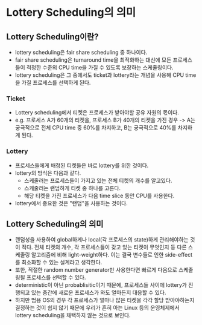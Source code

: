 # Lottery Scheduling의 의미  

## Lottery Scheduling이란?  
* lottery scheduling은 fair share scheduling 중 하나이다.  
* fair share scheduling은 turnaround time을 최적화하는 대신에 모든 프로세스들이 적정한 수준의 CPU time을 가질 수 있도록 보장하는 스케줄링이다.  
* lottery scheduling은 그 중에서도 ticket과 lottery라는 개념을 사용해 CPU time을 가질 프로세스를 선택하게 된다.  

### Ticket  
* Lottery scheduling에서 티켓은 프로세스가 받아야할 공유 자원의 몫이다.  
* e.g. 프로세스 A가 60개의 티켓을, 프로세스 B가 40개의 티켓을 가진 경우 -> A는 궁극적으로 전체 CPU time 중 60%를 차지하고, B는 궁극적으로 40%를 차지하게 된다.  

### Lottery  
* 프로세스들에게 배정된 티켓들은 바로 lottery를 위한 것이다.  
* lottery의 방식은 다음과 같다.  
    * 스케줄러는 프로세스들이 가지고 있는 전체 티켓의 개수를 알고있다.  
    * 스케줄러는 랜덤하게 티켓 중 하나를 고른다.  
    * 해당 티켓을 가진 프로세스가 다음 time slice 동안 CPU를 사용한다.  
* lottery에서 중요한 것은 "랜덤"을 사용하는 것이다.  

## Lottery Scheduling의 의미  
* 랜덤성을 사용하여 global하게나 local(각 프로세스의 state)하게 관리해야하는 것이 적다. 전체 티켓의 개수, 각 프로세스들이 갖고 있는 티켓이 무엇인지 등 다른 스케줄링 알고리즘에 비해 light-weight하다. 이는 결국 변수들로 인한 side-effect를 최소화할 수 있는 설계라고 생각한다.  
* 또한, 적절한 random number generator만 사용한다면 빠르게 다음으로 스케줄링될 프로세스를 선택할 수 있다.  
* deterministic이 아닌 probablisitic이기 때문에, 프로세스들 사이에 lottery가 진행되고 있는 중간에 새로운 프로세스가 와도 얼마든지 대응할 수 있다.  
* 하지만 범용 OS의 경우 각 프로세스가 얼마나 많은 티켓을 각각 할당 받아야하는지 결정하는 것이 쉽지 않기 때문에 우리가 흔히 아는 Linux 등의 운영체제에서 lottery scheduling을 채택하지 않는 것으로 보인다.  